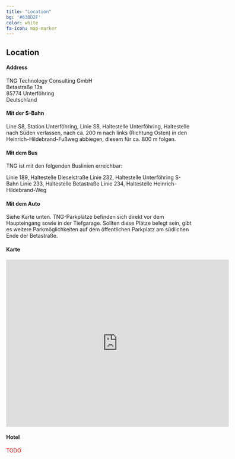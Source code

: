 ```yaml
---
title: "Location"
bg: '#63BD2F'
color: white
fa-icon: map-marker
---
```


## Location

#### Address

<p>TNG Technology Consulting GmbH<br/>
Betastraße 13a<br/>
85774 Unterföhring<br/>
Deutschland</p>


#### Mit der S-Bahn

Line S8, Station Unterföhring,
Linie S8, Haltestelle Unterföhring, Haltestelle nach Süden verlassen, nach ca. 200 m nach links (Richtung Osten) in den Heinrich-Hildebrand-Fußweg abbiegen, diesem für ca. 800 m folgen.


#### Mit dem Bus

TNG ist mit den folgenden Buslinien erreichbar:

Linie 189, Haltestelle Dieselstraße
Linie 232, Haltestelle Unterföhring S-Bahn
Linie 233, Haltestelle Betastraße
Linie 234, Haltestelle Heinrich-Hildebrand-Weg


#### Mit dem Auto

Siehe Karte unten. TNG-Parkplätze befinden sich direkt vor dem Haupteingang sowie in der Tiefgarage. Sollten diese Plätze belegt sein, gibt es weitere Parkmöglichkeiten auf dem öffentlichen Parkplatz am südlichen Ende der Betastraße.


#### Karte

<iframe  src="https://www.google.com/maps/embed?pb=!1m18!1m12!1m3!1d2660.0598112052485!2d11.652588151496799!3d48.18619907912538!2m3!1f0!2f0!3f0!3m2!1i1024!2i768!4f13.1!3m3!1m2!1s0x479e74c74cfca785%3A0xb774bd7390f72580!2sTNG+Technology+Consulting+GmbH!5e0!3m2!1sde!2sde!4v1487967991164" width="600" height="450" frameborder="0" style="border:0;display:block;margin:0 auto;" allowfullscreen></iframe>

#### Hotel

<span style="color:red">TODO</span>
